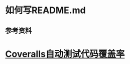 # 如何写README.md

## 参考资料
# [Coveralls自动测试代码覆盖率](https://blog.csdn.net/timo1160139211/article/details/77658239)